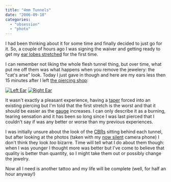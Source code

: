 ```yaml
---
title: "4mm Tunnels"
date: "2006-09-18"
categories: 
  - "obsession"
  - "photo"
---
```


I had been thinking about it for some time and finally decided to just go for it. So, a couple of hours ago I was signing the waiver and getting ready to get my [ear lobes stretched](http://wiki.bmezine.com/index.php/Earlobe_Stretching) for the first time.

I can remember not liking the whole flesh tunnel thing, but over time, what put me off them was what happens when you remove the jewelery: the "cat's arse" look. Today I just gave in though and here are my ears less then 15 minutes after I left [the piercing shop](http://www.niptap.com/OTHERSIDE.html):

[![Left Ear](/gallery/d/66-2/left_ear.jpg "Left Ear")](/gallery/curiosities/left_ear.jpg.html) [![Right Ear](http://sickbiscuit.com/gallery/d/69-2/right_ear.jpg "Right Ear")](/gallery/curiosities/right_ear.jpg.html) 

It wasn't exactly a pleasant experience, having a [taper](http://wiki.bmezine.com/index.php/Taper) forced into an existing piercing but I'm told that the first stretch is the worst and that it should be easier as the [gauge](http://wiki.bmezine.com/index.php/Gauge) increases. I can only describe it as a burning, tearing sensation and it has been so long since I was last pierced that I couldn't say if was any better or worse than my previous experiences.

I was initially unsure about the look of the [CBRs](http://wiki.bmezine.com/index.php/Cbr) sitting behind each tunnel, but after looking at the photos (taken with my [now silent](http://www.scott.frih.net/articles/index.html) camera phone) I don't think they look _too_ bizarre. Time will tell what I do about them though: when I was younger I thought more was better but I've come to believe that quality is better than quantity, so I might take them out or possibly change the jewelry.

Now all I need is another tattoo and my life will be complete (well, for half an hour anyway!)
